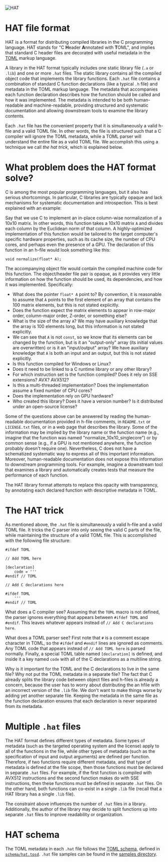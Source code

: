 ![HAT](https://upload.wikimedia.org/wikipedia/commons/8/80/Crystal_Project_wizard.png)

# HAT file format

HAT is a format for distributing compiled libraries in the C programming language. HAT stands for "C **H**eader **A**nnotated with **T**OML", and implies that standard C header files are decorated with useful metadata in the [TOML](https://toml.io/) markup language.

A library in the HAT format typically includes one static library file (`.a` or `.lib`) and one or more `.hat` files. The static library contains all the compiled object code that implements the library functions. Each `.hat` file contains a combination of standard C function declarations (like a typical `.h` file) and metadata in the TOML markup language. The metadata that accompanies each function declaration describes how the function should be called and how it was implemented. The metadata is intended to be both human-readable and machine-readable, providing structured and systematic documentation and allowing downstream tools to examine the library contents. 

Each `.hat` file has the convenient property that it is simultaneously a valid h-file and a valid TOML file. In other words, the file is structured such that a C compiler will ignore the TOML metadata, while a TOML parser will understand the entire file as a valid TOML file. We accomplish this using a technique we call *the hat trick*, which is explained below. 

# What problem does the HAT format solve? 

C is among the most popular programming languages, but it also has serious shortcomings. In particular, C libraries are typically opaque and lack mechanisms for systematic documentation and introspection. This is best explained with an example: 

Say that we use C to implement an in-place column-wise normalization of a 10x10 matrix. In other words, this function takes a 10x10 matrix `A` and divides each column by the Euclidean norm of that column. A highly-optimized implementation of this function would be tailored to the target computer's specific hardware properties, such as its cache size, the number of CPU cores, and perhaps even the presence of a GPU. The declaration of this function in an h-file would look something like this:
```
void normalize(float* A);
```
The accompanying object file would contain the compiled machine code for this function. The object/header file pair is opaque, as it provides very little information on how the function should be used, its dependencies, and how it was implemented. Specifically:

* What does the pointer `float* A` point to? By convention, it is reasonable to assume that `A` points to the first element of an array that contains the 100 matrix elements, but this is not stated explicitly.
* Does the function expect the matrix elements to appear in row-major order, column-major order, Z-order, or something else?
* What is the size of the array `A`? We may have auxiliary knowledge that the array is 100 elements long, but this information is not stated explicitly. 
* We can see that `A` is not `const`, so we know that its elements can be changed by the function, but is it an "output-only" array (its initial values are overwritten) or is it an "input/output" array? We have auxiliary knowledge that `A` is both an input and an output, but this is not stated explicitly. 
* Is this function compiled for Windows or Linux? 
* Does it need to be linked to a C runtime library or any other library?
* For which instruction set is the function compiled? Does it rely on SSE extensions? AVX? AVX512?
* Is this a multi-threaded implementation? Does the implementation assume a fixed number of CPU cores? 
* Does the implementation rely on GPU hardware?   
* Who created this library? Does it have a version number? Is it distributed under an open-source license?

Some of the questions above can be answered by reading the human-readable documentation provided in h-file comments, in `README.txt` or `LICENSE.txt` files, or in a web page that describes the library. Some of the information may be implied by the library name or the function name (e.g., imagine that the function was named "normalize_10x10_singlecore") or by common sense (e.g., if a GPU is not mentioned anywhere, the function probably doesn't require one). Nevertheless, C does not have a schematized systematic way to express all of this important information. Moreover, human-readable documentation does not expose this information to downstream programming tools. For example, imagine a downstream tool that examines a library and automatically creates tests that measure the performance of each function. 

The HAT library format attempts to replace this opacity with transparency, by annotating each declared function with descriptive metadata in TOML.

# The HAT trick

As mentioned above, the `.hat` file is simultaneously a valid h-file and a valid TOML file. It tricks the C parser into only seeing the valid C parts of the file, while maintaining the structure of a valid TOML file. This is accomplished with the following file structure:
```
#ifdef TOML

// Add TOML here

[declaration]
    code = '''
#endif // TOML

// Add C declarations here

#ifdef TOML
    '''
#endif // TOML
```

What does a C compiler see? Assuming that the `TOML` macro is not defined, the parser ignores everything that appears between `#ifdef TOML` and `#endif`. This leaves whatever appears instead of `// Add C declarations here`. 

What does a TOML parser see? First note that `#` is a comment escape character in TOML, so the `#ifdef` and `#endif` lines are ignored as comments. Any TOML code that appears instead of `// Add TOML here` is parsed normally. Finally, a special TOML table named `[declaration]` is defined, and inside it a key named `code` with all of the C declarations as a multiline string.

Why is it important for the TOML and the C declarations to live in the same file? Why not put the TOML metadata in a separate file? The fact that C already splits the library code between object files and h-files is already a concern, because the user has to worry about distributing the an hfile with an incorrect version of the `.lib` file. We don't want to make things worse by adding yet another separate file. Keeping the metadata in the same file as the function declaration ensures that each declaration is never separated from its metadata. 

# Multiple `.hat` files

The HAT format defines different types of metadata. Some types of metadata (such as the targeted operating system and the license) apply to all of the functions in the file, while other types of metadata (such as the specification of input and output arguments) are defined per function. Therefore, if two functions require different metadata, and that type of metadata is defined at the file scope, then those functions must be declared in separate `.hat` files. For example, if the first function is compiled with AVX512 instructions and the second function makes do with SSE instructions, then these functions must be defined in separate `.hat` files. On the other hand, both functions can co-exist in a single `.lib` file (recall that a HAT library has a single `.lib` file).

The constraint above influences the number of `.hat` files in a library. Additionally, the author of the library may decide to split functions up into separate `.hat` files to improve readability or organization.

# HAT schema

The TOML metadata in each `.hat` file follows the [TOML schema](https://github.com/brunoborges/toml-schema), defined in [`schema/hat.tosd`](/schema/hat.tosd). `.hat` file samples can be found in the [samples directory](/samples).


